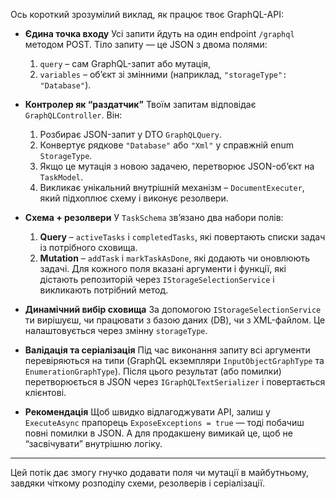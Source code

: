 Ось короткий зрозумілий виклад, як працює твоє GraphQL-API:

* **Єдина точка входу**
  Усі запити йдуть на один endpoint `/graphql` методом POST. Тіло запиту — це JSON з двома полями:

  1. `query` – сам GraphQL-запит або мутація,
  2. `variables` – об’єкт зі змінними (наприклад, `"storageType": "Database"`).

* **Контролер як “раздатчик”**
  Твоїм запитам відповідає `GraphQLController`. Він:

  1. Розбирає JSON-запит у DTO `GraphQLQuery`.
  2. Конвертує рядкове `"Database"` або `"Xml"` у справжній enum `StorageType`.
  3. Якщо це мутація з новою задачею, перетворює JSON-об’єкт на `TaskModel`.
  4. Викликає унікальний внутрішній механізм – `DocumentExecuter`, який підхоплює схему і виконує резолвери.

* **Схема + резолвери**
  У `TaskSchema` зв’язано два набори полів:

  1. **Query** – `activeTasks` і `completedTasks`, які повертають списки задач із потрібного сховища.
  2. **Mutation** – `addTask` і `markTaskAsDone`, які додають чи оновлюють задачі.
     Для кожного поля вказані аргументи і функції, які дістають репозиторій через `IStorageSelectionService` і викликають потрібний метод.

* **Динамічний вибір сховища**
  За допомогою `IStorageSelectionService` ти вирішуєш, чи працювати з базою даних (DB), чи з XML-файлом. Це налаштовується через змінну `storageType`.

* **Валідація та серіалізація**
  Під час виконання запиту всі аргументи перевіряються на типи (GraphQL екземпляри `InputObjectGraphType` та `EnumerationGraphType`). Після цього результат (або помилки) перетворюється в JSON через `IGraphQLTextSerializer` і повертається клієнтові.

* **Рекомендація**
  Щоб швидко відлагоджувати API, залиш у `ExecuteAsync` прапорець `ExposeExceptions = true` — тоді побачиш повні помилки в JSON. А для продакшену вимикай це, щоб не “засвічувати” внутрішню логіку.

---

Цей потік дає змогу гнучко додавати поля чи мутації в майбутньому, завдяки чіткому розподілу схеми, резолверів і серіалізації.
